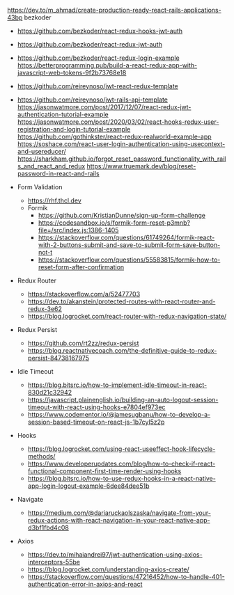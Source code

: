 https://dev.to/m_ahmad/create-production-ready-react-rails-applications-43bp
bezkoder
  * https://github.com/bezkoder/react-redux-hooks-jwt-auth
  * https://github.com/bezkoder/react-redux-jwt-auth
  * https://github.com/bezkoder/react-redux-login-example
https://betterprogramming.pub/build-a-react-redux-app-with-javascript-web-tokens-9f2b73768e18
  * https://github.com/reireynoso/jwt-react-redux-template
  * https://github.com/reireynoso/jwt-rails-api-template
https://jasonwatmore.com/post/2017/12/07/react-redux-jwt-authentication-tutorial-example
https://jasonwatmore.com/post/2020/03/02/react-hooks-redux-user-registration-and-login-tutorial-example
https://github.com/gothinkster/react-redux-realworld-example-app
https://soshace.com/react-user-login-authentication-using-usecontext-and-usereducer/
https://sharkham.github.io/forgot_reset_password_functionality_with_rails_and_react_and_redux
https://www.truemark.dev/blog/reset-password-in-react-and-rails

* Form Validation
  * https://rhf.thcl.dev
  * Formik
    * https://github.com/KristianDunne/sign-up-form-challenge
    * https://codesandbox.io/s/formik-form-reset-p3mnb?file=/src/index.js:1386-1405
    * https://stackoverflow.com/questions/61749264/formik-react-with-2-buttons-submit-and-save-to-submit-form-save-button-not-t
    * https://stackoverflow.com/questions/55583815/formik-how-to-reset-form-after-confirmation

* Redux Router
  * https://stackoverflow.com/a/52477703
  * https://dev.to/akanstein/protected-routes-with-react-router-and-redux-3e62
  * https://blog.logrocket.com/react-router-with-redux-navigation-state/

* Redux Persist
  * https://github.com/rt2zz/redux-persist
  * https://blog.reactnativecoach.com/the-definitive-guide-to-redux-persist-84738167975

* Idle Timeout
  * https://blog.bitsrc.io/how-to-implement-idle-timeout-in-react-830d21c32942
  * https://javascript.plainenglish.io/building-an-auto-logout-session-timeout-with-react-using-hooks-e7804ef973ec
  * https://www.codementor.io/@jamesugbanu/how-to-develop-a-session-based-timeout-on-react-js-1b7cyl5z2p

* Hooks
  * https://blog.logrocket.com/using-react-useeffect-hook-lifecycle-methods/
  * https://www.developerupdates.com/blog/how-to-check-if-react-functional-component-first-time-render-using-hooks
  * https://blog.bitsrc.io/how-to-use-redux-hooks-in-a-react-native-app-login-logout-example-6dee84dee51b

* Navigate
  * https://medium.com/@dariaruckaolszaska/navigate-from-your-redux-actions-with-react-navigation-in-your-react-native-app-d3bf1fbd4c08

* Axios
  * https://dev.to/mihaiandrei97/jwt-authentication-using-axios-interceptors-55be
  * https://blog.logrocket.com/understanding-axios-create/
  * https://stackoverflow.com/questions/47216452/how-to-handle-401-authentication-error-in-axios-and-react
